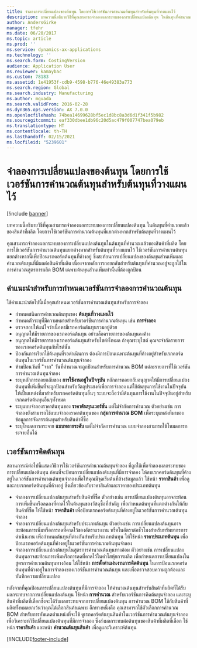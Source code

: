 ```yaml
---
title: จำลองการเปลี่ยนแปลงของต้นทุน โดยการใช้เวอร์ชันการคำนวณต้นทุนสำหรับต้นทุนที่วางแผนไว้
description: บทความนี้อธิบายวิธีที่คุณสามารถจำลองผลกระทบของการเปลี่ยนแปลงต้นทุน ในต้นทุนที่คำนวณแล้วของสินค้าที่ผลิต โดยการใช้เวอร์ชันการคำนวณต้นทุนที่แยกต่างหากสำหรับต้นทุนที่วางแผนไว้
author: AndersGirke
manager: tfehr
ms.date: 06/20/2017
ms.topic: article
ms.prod: ''
ms.service: dynamics-ax-applications
ms.technology: ''
ms.search.form: CostingVersion
audience: Application User
ms.reviewer: kamaybac
ms.custom: 78183
ms.assetid: 1e41953f-cdb9-4598-b776-46e49383a773
ms.search.region: Global
ms.search.industry: Manufacturing
ms.author: mguada
ms.search.validFrom: 2016-02-28
ms.dyn365.ops.version: AX 7.0.0
ms.openlocfilehash: 74bea14699628bf5ec1d8bc8a3d6d1f341f5b982
ms.sourcegitcommit: eaf330dbee1db96c20d5ac479f007747bea079eb
ms.translationtype: HT
ms.contentlocale: th-TH
ms.lasthandoff: 02/15/2021
ms.locfileid: "5239601"
---
```

# <a name="simulate-cost-changes-by-using-a-costing-version-for-planned-costs"></a>จำลองการเปลี่ยนแปลงของต้นทุน โดยการใช้เวอร์ชันการคำนวณต้นทุนสำหรับต้นทุนที่วางแผนไว้

[!include [banner](../includes/banner.md)]

บทความนี้อธิบายวิธีที่คุณสามารถจำลองผลกระทบของการเปลี่ยนแปลงต้นทุน ในต้นทุนที่คำนวณแล้วของสินค้าที่ผลิต โดยการใช้เวอร์ชันการคำนวณต้นทุนที่แยกต่างหากสำหรับต้นทุนที่วางแผนไว้

คุณสามารถจำลองผลกระทบของการเปลี่ยนแปลงต้นทุนในต้นทุนที่คำนวณแล้วของสินค้าที่ผลิต  โดยการใช้เวอร์ชันการคำนวณต้นทุนแยกต่างหากสำหรับต้นทุนที่วางแผนไว้ ใช้เวอร์ชันการคำนวนต้นทุนแยกต่างหากนี้เพื่อป้อนเรกคอร์ดต้นทุนที่ค้างอยู่ ซึ่งสะท้อนการเปลี่ยนแปลงของต้นทุนส่วนเพิ่มและคำนวณต้นทุนที่มีผลต่อสินค้าที่ผลิต เนื่องจากหลักการถอยกลับสำหรับต้นทุนที่คำนวณอยู่จะถูกใช้ในการคำนวณสูตรการผลิต BOM เฉพาะต้นทุนส่วนเพิ่มเท่านั้นที่ต้องถูกป้อน

## <a name="guidelines-for-defining-the-simulation-costing-version"></a>คำแนะนำสำหรับการกำหนดเวอร์ชันการจำลองการคำนวณต้นทุน
ใช้คำแนะนำต่อไปนี้เมื่อคุณกำหนดเวอร์ชันการคำนวณต้นทุนสำหรับการจำลอง

-   กำหนดชนิดการคำนวณต้นทุนของ **ต้นทุนที่วางแผนไว้**
-   กำหนดตัวระบุที่มีความหมายสำหรับเวอร์ชันการคำนวณต้นทุน เช่น **การจำลอง**
-   ตรวจสอบให้แน่ใจว่าเนื้อหามีเรกคอร์ดต้นทุนรวมอยู่ด้วย
-   อนุญาตให้มีรายการของเรกคอร์ดต้นทุน อย่าบล็อครายการของต้นทุนคงค้าง
-   อนุญาตให้มีรายการของเรกคอร์ดต้นทุนสำหรับไซต์ทั้งหมด ถ้าคุณระบุไซต์ คุณจะจำกัดรายการของเรกคอร์ดต้นทุนกับไซต์นั้น
-   ป้องกันการเรียกใช้ต้นทุนที่รอดำเนินการ  ต้องมีการป้อนเฉพาะต้นทุนที่ค้างอยู่สำหรับเรกคอร์ดต้นทุนในเวอร์ชันการคำนวณต้นทุนจำลอง
-   ห้ามป้อนวันที่ "จาก"  วันที่คำนวณจะถูกป้อนสำหรับการคำนวณ BOM แต่ละรายการที่ใช้เวอร์ชันการคำนวณต้นทุนจำลอง
-   ระบุหลักการถอยกลับของ **การใช้งานอยู่ในปัจจุบัน** หลักการถอยกลับอนุญาตให้มีการเปลี่ยนแปลงต้นทุนที่เพิ่มขึ้นที่จะถูกป้อนสำหรับวัตถุประสงค์เพื่อการจำลอง แต่ใช้ต้นทุนการใช้งานในปัจจุบันให้เป็นแหล่งที่มาสำหรับเรกคอร์ดต้นทุนอื่นๆ  ระบบจะถือว่ามีต้นทุนการใช้งานในปัจจุบันอยู่สำหรับเรกคอร์ดต้นทุนอื่นๆทั้งหมด
-   ระบุแบบจำลองราคาต้นทุนของ **ราคาต้นทุนเวอร์ชัน** แต่ไม่จำกัดการคำนวณ ตัวอย่างเช่น การจำลองยังสามารถใช้แบบจำลองราคาต้นทุนของ **กลุ่มการคำนวณ BOM** เพื่อระบุแหล่งที่มาของข้อมูลการจัดสรรต้นทุนสำหรับสินค้าที่ซื้อ
-   ระบุโหมดการกระจาย **แบบหลายระดับ** แต่ไม่จำกัดการคำนวณ แบบจำลองสามารถใช้โหมดการกระจายอื่นได้

## <a name="costing-versions"></a>เวอร์ชันการคิดต้นทุน
สถานการณ์ต่อไปนี้แสดงวิธีการใช้เวอร์ชันการคำนวณต้นทุนจำลอง ที่ถูกใช้เพื่อจำลองผลกระทบของการเปลี่ยนแปลงต้นทุน  ก่อนที่จะป้อนการเปลี่ยนแปลงต้นทุนที่มีการจำลอง ให้ลบเรกคอร์ดต้นทุนที่ค้างอยู่ในเวอร์ชันการคำนวณต้นทุนจำลองเพื่อให้คุณมีจุดเริ่มต้นที่ล้างข้อมูลแล้ว  ใช้หน้า **ราคาสินค้า** เพื่อดูและลบเรกคอร์ดต้นทุนที่ค้างอยู่ ซึ่งเกี่ยวข้องกับราคาสินค้าและราคาของประเภทต้นทุน

-   จำลองการเปลี่ยนแปลงต้นทุนสำหรับสินค้าที่ซื้อ  ตัวอย่างเช่น การเปลี่ยนแปลงต้นทุนอาจสะท้อนการเพิ่มขึ้นหรือลดลงที่คาดไว้ในต้นทุนของวัสดุซื้อที่สำคัญ  เพื่อกำหนดต้นทุนที่แตกต่างกันให้กับสินค้าที่ซื้อ ให้ใช้หน้า **ราคาสินค้า** เพื่อป้อนเรกคอร์ดต้นทุนที่ค้างอยู่ในเวอร์ชันการคำนวณต้นทุนจำลอง
-   จำลองการเปลี่ยนแปลงต้นทุนสำหรับประเภทต้นทุน  ตัวอย่างเช่น การเปลี่ยนแปลงต้นทุนอาจสะท้อนการเพิ่มหรือการลดที่คาดไว้ของอัตราแรงงาน หรือในอัตราต่อชั่วโมงสำหรับทรัพยากรการดำเนินงาน  เพื่อกำหนดต้นทุนที่ต่างกันสำหรับประเภทต้นทุน ให้ใช้หน้า **ราคาประเภทต้นทุน** เพื่อป้อนเรกคอร์ดต้นทุนที่ค้างอยู่ในเวอร์ชันการคำนวณต้นทุนจำลอง
-   จำลองการเปลี่ยนแปลงต้นทุนในสูตรการคำนวณต้นทุนทางอ้อม  ตัวอย่างเช่น การเปลี่ยนแปลงต้นทุนอาจสะท้อนการเพิ่มหรือการลดที่คาดไว้ในค่าโสหุ้ยการผลิต  เพื่อกำหนดการเปลี่ยนแปลงในสูตรการคำนวณต้นทุนทางอ้อม ให้ใช้หน้า **การตั้งค่าแผ่นงานการคิดต้นทุน** ในการป้อนเรกคอร์ดต้นทุนที่ค้างอยู่ในการจำลองของเวอร์ชันการคำนวณต้นทุน และเพื่อตรวจสอบความถูกต้องและบันทึกความเปลี่ยนแปลง

หลังจากที่คุณป้อนการเปลี่ยนแปลงต้นทุนที่มีการจำลอง ให้คำนวณต้นทุนสำหรับสินค้าที่ผลิตที่ได้รับผลกระทบจากการเปลี่ยนแปลงต้นทุน  ใช้หน้า **การคำนวณ** สำหรับเวอร์ชันการคิดต้นทุนจำลอง และระบุสินค้าที่ผลิตที่เลือกซึ่งจะได้รับผลกระทบจากการเปลี่ยนแปลงต้นทุน การคำนวณ BOM ใช้กับสินค้าที่ผลิตทั้งหมดยกเว้นว่าคุณได้เลือกสินค้าเฉพาะ  อีกทางหนึ่งคือ คุณสามารถใช้ตัวเลือกการคำนวณ BOM สำหรับการอัพเดตตำแหน่งที่จะใช้  ดูเรกคอร์ดต้นทุนสินค้าในเวอร์ชันการคำนวณต้นทุนจำลองเพื่อวิเคราะห์วิธีเปลี่ยนแปลงต้นทุนที่มีการจำลอง ซึ่งส่งผลกระทบต่อต้นทุนของสินค้าที่ผลิตที่เลือก  ใช้หน้า **ราคาสินค้า** และหน้า **คำนวณต้นทุนสินค้า** เพื่อดูและวิเคราะห์ต้นทุน





[!INCLUDE[footer-include](../../includes/footer-banner.md)]